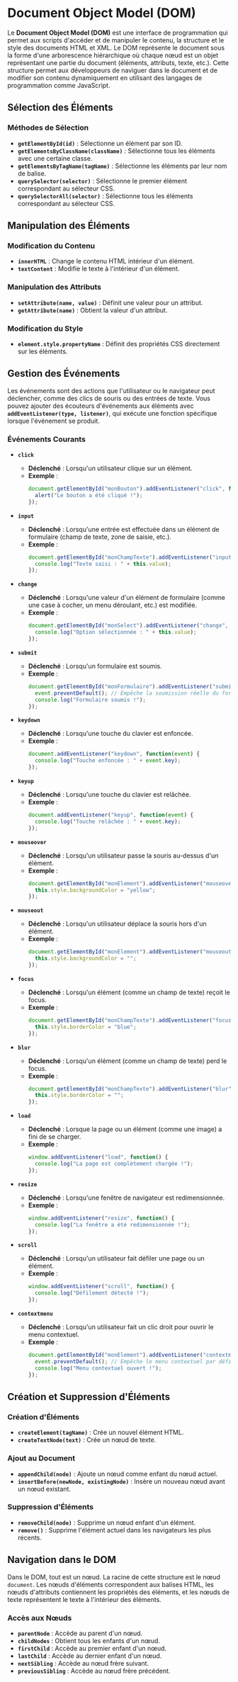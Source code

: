 # Document Object Model (DOM)

Le **Document Object Model (DOM)** est une interface de programmation qui permet aux scripts d'accéder et de manipuler le contenu, la structure et le style des documents HTML et XML. Le DOM représente le document sous la forme d'une arborescence hiérarchique où chaque nœud est un objet représentant une partie du document (éléments, attributs, texte, etc.). Cette structure permet aux développeurs de naviguer dans le document et de modifier son contenu dynamiquement en utilisant des langages de programmation comme JavaScript.

## Sélection des Éléments

### Méthodes de Sélection

- **`getElementById(id)`** : Sélectionne un élément par son ID.
- **`getElementsByClassName(className)`** : Sélectionne tous les éléments avec une certaine classe.
- **`getElementsByTagName(tagName)`** : Sélectionne les éléments par leur nom de balise.
- **`querySelector(selector)`** : Sélectionne le premier élément correspondant au sélecteur CSS.
- **`querySelectorAll(selector)`** : Sélectionne tous les éléments correspondant au sélecteur CSS.

## Manipulation des Éléments

### Modification du Contenu

- **`innerHTML`** : Change le contenu HTML intérieur d'un élément.
- **`textContent`** : Modifie le texte à l'intérieur d'un élément.

### Manipulation des Attributs

- **`setAttribute(name, value)`** : Définit une valeur pour un attribut.
- **`getAttribute(name)`** : Obtient la valeur d'un attribut.

### Modification du Style

- **`element.style.propertyName`** : Définit des propriétés CSS directement sur les éléments.

## Gestion des Événements

Les événements sont des actions que l'utilisateur ou le navigateur peut déclencher, comme des clics de souris ou des entrées de texte. Vous pouvez ajouter des écouteurs d'événements aux éléments avec **`addEventListener(type, listener)`**, qui exécute une fonction spécifique lorsque l'événement se produit.

### Événements Courants

- **`click`**
  - **Déclenché** : Lorsqu'un utilisateur clique sur un élément.
  - **Exemple** :
    ```javascript
    document.getElementById("monBouton").addEventListener("click", function() {
      alert("Le bouton a été cliqué !");
    });
    ```

- **`input`**
  - **Déclenché** : Lorsqu'une entrée est effectuée dans un élément de formulaire (champ de texte, zone de saisie, etc.).
  - **Exemple** :
    ```javascript
    document.getElementById("monChampTexte").addEventListener("input", function() {
      console.log("Texte saisi : " + this.value);
    });
    ```

- **`change`**
  - **Déclenché** : Lorsqu'une valeur d'un élément de formulaire (comme une case à cocher, un menu déroulant, etc.) est modifiée.
  - **Exemple** :
    ```javascript
    document.getElementById("monSelect").addEventListener("change", function() {
      console.log("Option sélectionnée : " + this.value);
    });
    ```

- **`submit`**
  - **Déclenché** : Lorsqu'un formulaire est soumis.
  - **Exemple** :
    ```javascript
    document.getElementById("monFormulaire").addEventListener("submit", function(event) {
      event.preventDefault(); // Empêche la soumission réelle du formulaire
      console.log("Formulaire soumis !");
    });
    ```

- **`keydown`**
  - **Déclenché** : Lorsqu'une touche du clavier est enfoncée.
  - **Exemple** :
    ```javascript
    document.addEventListener("keydown", function(event) {
      console.log("Touche enfoncée : " + event.key);
    });
    ```

- **`keyup`**
  - **Déclenché** : Lorsqu'une touche du clavier est relâchée.
  - **Exemple** :
    ```javascript
    document.addEventListener("keyup", function(event) {
      console.log("Touche relâchée : " + event.key);
    });
    ```

- **`mouseover`**
  - **Déclenché** : Lorsqu'un utilisateur passe la souris au-dessus d'un élément.
  - **Exemple** :
    ```javascript
    document.getElementById("monElement").addEventListener("mouseover", function() {
      this.style.backgroundColor = "yellow";
    });
    ```

- **`mouseout`**
  - **Déclenché** : Lorsqu'un utilisateur déplace la souris hors d'un élément.
  - **Exemple** :
    ```javascript
    document.getElementById("monElement").addEventListener("mouseout", function() {
      this.style.backgroundColor = "";
    });
    ```

- **`focus`**
  - **Déclenché** : Lorsqu'un élément (comme un champ de texte) reçoit le focus.
  - **Exemple** :
    ```javascript
    document.getElementById("monChampTexte").addEventListener("focus", function() {
      this.style.borderColor = "blue";
    });
    ```

- **`blur`**
  - **Déclenché** : Lorsqu'un élément (comme un champ de texte) perd le focus.
  - **Exemple** :
    ```javascript
    document.getElementById("monChampTexte").addEventListener("blur", function() {
      this.style.borderColor = "";
    });
    ```

- **`load`**
  - **Déclenché** : Lorsque la page ou un élément (comme une image) a fini de se charger.
  - **Exemple** :
    ```javascript
    window.addEventListener("load", function() {
      console.log("La page est complètement chargée !");
    });
    ```

- **`resize`**
  - **Déclenché** : Lorsqu'une fenêtre de navigateur est redimensionnée.
  - **Exemple** :
    ```javascript
    window.addEventListener("resize", function() {
      console.log("La fenêtre a été redimensionnée !");
    });
    ```

- **`scroll`**
  - **Déclenché** : Lorsqu'un utilisateur fait défiler une page ou un élément.
  - **Exemple** :
    ```javascript
    window.addEventListener("scroll", function() {
      console.log("Défilement détecté !");
    });
    ```

- **`contextmenu`**
  - **Déclenché** : Lorsqu'un utilisateur fait un clic droit pour ouvrir le menu contextuel.
  - **Exemple** :
    ```javascript
    document.getElementById("monElement").addEventListener("contextmenu", function(event) {
      event.preventDefault(); // Empêche le menu contextuel par défaut
      console.log("Menu contextuel ouvert !");
    });
    ```
## Création et Suppression d'Éléments

### Création d'Éléments

- **`createElement(tagName)`** : Crée un nouvel élément HTML.
- **`createTextNode(text)`** : Crée un nœud de texte.

### Ajout au Document

- **`appendChild(node)`** : Ajoute un nœud comme enfant du nœud actuel.
- **`insertBefore(newNode, existingNode)`** : Insère un nouveau nœud avant un nœud existant.

### Suppression d'Éléments

- **`removeChild(node)`** : Supprime un nœud enfant d'un élément.
- **`remove()`** : Supprime l'élément actuel dans les navigateurs les plus récents.

## Navigation dans le DOM

Dans le DOM, tout est un nœud. La racine de cette structure est le nœud `document`. Les nœuds d'éléments correspondent aux balises HTML, les nœuds d'attributs contiennent les propriétés des éléments, et les nœuds de texte représentent le texte à l'intérieur des éléments.

### Accès aux Nœuds

- **`parentNode`** : Accède au parent d'un nœud.
- **`childNodes`** : Obtient tous les enfants d'un nœud.
- **`firstChild`** : Accède au premier enfant d'un nœud.
- **`lastChild`** : Accède au dernier enfant d'un nœud.
- **`nextSibling`** : Accède au nœud frère suivant.
- **`previousSibling`** : Accède au nœud frère précédent.
